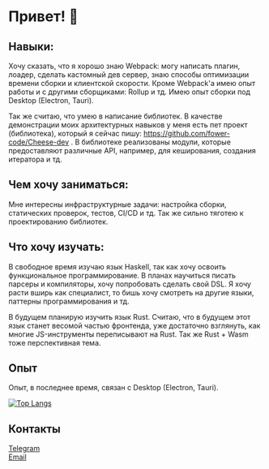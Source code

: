 # Привет! 👋

## Навыки:

Хочу сказать, что я хорошо знаю Webpack: могу написать плагин, лоадер, сделать кастомный дев сервер, знаю способы 
оптимизации времени сборки и клиентской скорости. Кроме Webpack'а имею опыт работы и с другими сборщиками: Rollup и тд. 
Имею опыт сборки под Desktop (Electron, Tauri).

Так же считаю, что умею в написание библиотек. В качестве демонстрации моих архитектурных навыков у меня есть пет 
проект (библиотека), который я сейчас пишу: https://github.com/fower-code/Cheese-dev . В библиотеке реализованы модули, 
которые предоставляют различные API, например, для кеширования, создания итератора и тд.

## Чем хочу заниматься:

Мне интересны инфраструктурные задачи: настройка сборки, статических проверок, тестов, CI/CD и тд. Так же сильно тяготею к проектированию 
библиотек.

## Что хочу изучать:

В свободное время изучаю язык Haskell, так как хочу освоить функциональное программирование. В планах научиться писать 
парсеры и компиляторы, хочу попробовать сделать свой DSL. Я хочу расти вширь как специалист, то бишь хочу смотреть на 
другие языки, паттерны программирования и тд.

В будущем планирую изучить язык Rust. Считаю, что в будущем этот язык станет весомой частью фронтенда, уже достаточно 
взглянуть, как многие JS-инструменты переписывают на Rust. Так же Rust + Wasm тоже перспективная тема.

## Опыт

Опыт, в последнее время, связан с Desktop (Electron, Tauri).

[![Top Langs](https://github-readme-stats.vercel.app/api/top-langs/?username=fower-code)](https://github.com/anuraghazra/github-readme-stats)

## Контакты

[Telegram](https://t.me/Typeerror_const)  
[Email](mailto:iosdsbb@example.com)  
